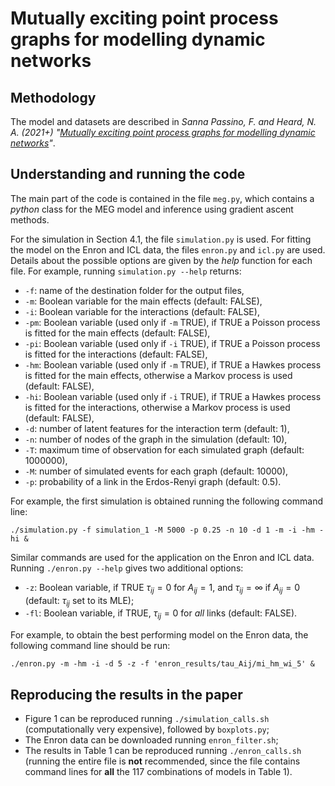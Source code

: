 # Mutually exciting point process graphs for modelling dynamic networks

## Methodology

The model and datasets are described in *Sanna Passino, F. and Heard, N. A. (2021+) "[Mutually exciting point process graphs for modelling dynamic networks](https://arxiv.org/abs/2102.06527)"*. 

## Understanding and running the code

The main part of the code is contained in the file `meg.py`, which contains a *python* class for the MEG model and inference using gradient ascent methods. 

For the simulation in Section 4.1, the file `simulation.py` is used. For fitting the model on the Enron and ICL data, the files `enron.py` and `icl.py` are used. Details about the possible options are given by the *help* function for each file. For example, running `simulation.py --help` returns: 

* `-f`: name of the destination folder for the output files,
* `-m`: Boolean variable for the main effects (default: FALSE),
* `-i`: Boolean variable for the interactions (default: FALSE),
* `-pm`: Boolean variable (used only if `-m` TRUE), if TRUE a Poisson process is fitted for the main effects (default: FALSE),
* `-pi`: Boolean variable (used only if `-i` TRUE), if TRUE a Poisson process is fitted for the interactions (default: FALSE),
* `-hm`: Boolean variable (used only if `-m` TRUE), if TRUE a Hawkes process is fitted for the main effects, otherwise a Markov process is used (default: FALSE),
* `-hi`: Boolean variable (used only if `-i` TRUE), if TRUE a Hawkes process is fitted for the interactions, otherwise a Markov process is used (default: FALSE),
* `-d`: number of latent features for the interaction term (default: 1),
* `-n`: number of nodes of the graph in the simulation (default: 10),
* `-T`: maximum time of observation for each simulated graph (default: 1000000),
* `-M`: number of simulated events for each graph (default: 10000),
* `-p`: probability of a link in the Erdos-Renyi graph (default: 0.5).

For example, the first simulation is obtained running the following command line:
```
./simulation.py -f simulation_1 -M 5000 -p 0.25 -n 10 -d 1 -m -i -hm -hi & 
```

Similar commands are used for the application on the Enron and ICL data. Running `./enron.py --help` gives two additional options:
* `-z`: Boolean variable, if TRUE $\tau_{ij}=0$ for $A_{ij}=1$, and $\tau_{ij}=\infty$ if $A_{ij}=0$ (default: $\tau_{ij}$ set to its MLE);
* `-fl`: Boolean variable, if TRUE, $\tau_{ij}=0$ for *all* links (default: FALSE).

For example, to obtain the best performing model on the Enron data, the following command line should be run:
```
./enron.py -m -hm -i -d 5 -z -f 'enron_results/tau_Aij/mi_hm_wi_5' &
```

## Reproducing the results in the paper

* Figure 1 can be reproduced running `./simulation_calls.sh` (computationally very expensive), followed by `boxplots.py`;
* The Enron data can be downloaded running `enron_filter.sh`;
* The results in Table 1 can be reproduced running `./enron_calls.sh` (running the entire file is **not** recommended, since the file contains command lines for **all** the 117 combinations of models in Table 1).